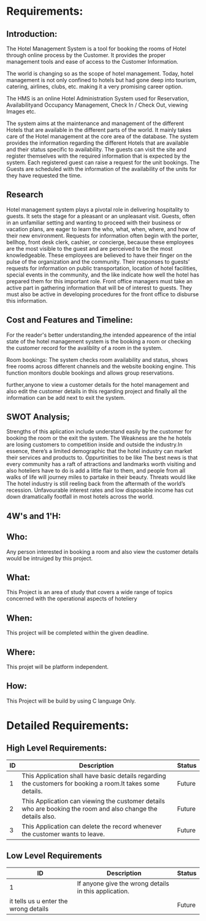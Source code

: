 # Requirements:
## Introduction:

The Hotel Management System is a tool for booking the rooms of Hotel through online process by the Customer. It provides the proper management tools and ease of access to the Customer Information.

The world is changing so as the scope of hotel management. Today, hotel management is not only confined to hotels but had gone deep into tourism, catering, airlines, clubs, etc. making it a very promising career option.

The HMS is an online Hotel Administration System used for Reservation, Availabilityand Occupancy Management, Check In / Check Out, viewing Images etc.

The system aims at the maintenance and management of the different Hotels that are available in the different parts of the world. It mainly takes care of the Hotel management at the core area of the database. The system provides the information regarding the different Hotels that are available and their status specific to availability. The guests can visit the site and register themselves with the required information that is expected by the system. Each registered guest can raise a request for the unit bookings. The Guests are scheduled with the information of the availability of the units for they have requested the time.


## Research

Hotel management system plays a pivotal role in delivering hospitality to guests. It sets the stage for a pleasant or an unpleasant visit. Guests, often in an unfamiliar setting and wanting to proceed with their business or vacation plans, are eager to learn the who, what, when, where, and how of their new environment. Requests for information often begin with the porter, bellhop, front desk clerk, cashier, or concierge, because these employees are the most visible to the guest and are perceived to be the most knowledgeable. These employees are believed to have their finger on the pulse of the organization and the community. Their responses to guests’ requests for information on public transportation, location of hotel facilities, special events in the community, and the like indicate how well the hotel has prepared them for this important role. Front office managers must take an active part in gathering information that will be of interest to guests. They must also be active in developing procedures for the front office to disburse this information.


## Cost and Features and Timeline:

For the reader's better understanding,the intended appearence of the intial state of the hotel management system is the booking a room or checking the customer record for the avaliblity of a room in the system.

Room bookings: The system checks room availability and status, shows free rooms across different channels and the website booking engine. This function monitors double bookings and allows group reservations.

further,anyone to view a customer details for the hotel management and also edit the customer details in this regarding project and finally all the information can be add next to exit the system.


## SWOT Analysis;

Strengths of this aplication include understand easily by the customer for booking the room or the exit the system.
The Weakness are the he hotels are losing customers to competition inside and outside the industry.In essence, there’s a limited demographic that the hotel industry can market their services and products to.
Oppurtinities to be like The best news is that every community has a raft of attractions and landmarks worth visiting and also hoteliers have to do is add a little flair to them, and people from all walks of life will journey miles to partake in their beauty. 
Threats would like The hotel industry is still reeling back from the aftermath of the world’s recession. Unfavourable interest rates and low disposable income has cut down dramatically footfall in most hotels across the world.


## 4W's and 1'H:

## Who:
Any person interested in booking a room and also view the customer details would be intruiged by this project.


## What:
This Project is an area of study that covers a wide range of topics concerned with the operational aspects of hoteliery


## When:
This project will be completed within the given deadline.


## Where:
This projet will be platform independent.


## How:
This Project will be build by using C language Only.

# Detailed Requirements:
## High Level Requirements:

|ID| Description| Status|
|--| -----------|------|
|1 | This Application shall have basic details regarding the customers for booking a room.It takes some details.| Future|
|2 | This Application can viewing the customer details who are booking the room and also change the details also.| Future|
|3 | This Application can delete the record whenever the customer wants to leave.|Future|



## Low Level Requirements

| ID| Description| Status|
| --|------------|-------|
| 1 | If anyone give the wrong details in this application. 
      it tells us u enter the wrong details || Future|
